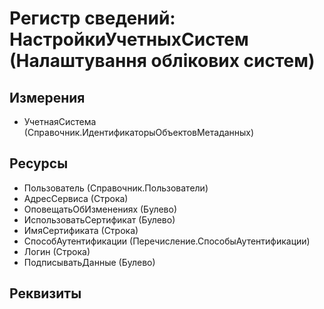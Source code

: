 ﻿# Регистр сведений: НастройкиУчетныхСистем (Налаштування облікових систем)

## Измерения

- УчетнаяСистема (Справочник.ИдентификаторыОбъектовМетаданных)

## Ресурсы

- Пользователь (Справочник.Пользователи)
- АдресСервиса (Строка)
- ОповещатьОбИзменениях (Булево)
- ИспользоватьСертификат (Булево)
- ИмяСертификата (Строка)
- СпособАутентификации (Перечисление.СпособыАутентификации)
- Логин (Строка)
- ПодписыватьДанные (Булево)

## Реквизиты


